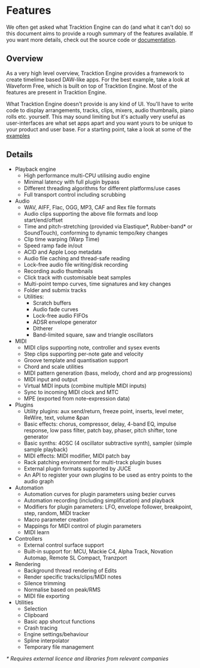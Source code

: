 # Features

We often get asked what Tracktion Engine can do (and what it can't do) so this document aims to provide a rough summary of the features available. If you want more details, check out the source code or [documentation](https://tracktion.github.io/tracktion_engine/modules.html).

## Overview
As a very high level overview, Tracktion Engine provides a framework to create timelime based DAW-like apps. For the best example, take a look at Waveform Free, which is built on top of Tracktion Engine. Most of the features are present in Tracktion Engine.

What Tracktion Engine doesn't provide is any kind of UI. You'll have to write code to display arrangements, tracks, clips, mixers, audio thumbnails, piano rolls etc. yourself. This may sound limiting but it's actually very useful as user-interfaces are what set apps apart and you want yours to be unique to your product and user base. For a starting point, take a look at some of the [examples](examples)

## Details
- Playback engine
    - High performance multi-CPU utilising audio engine
    - Minimal latency with full plugin bypass
    - Different threading algorithms for different platforms/use cases
    - Full transport control including scrubbing
- Audio
    - WAV, AIFF, Flac, OGG, MP3, CAF and Rex file formats
    - Audio clips supporting the above file formats and loop start/end/offset
    - Time and pitch-stretching (provided via Elastique*, Rubber-band* or SoundTouch), conforming to dynamic tempo/key changes
    - Clip time warping (Warp Time)
    - Speed ramp fade in/out
    - ACID and Apple Loop metadata
    - Audio file caching and thread-safe reading
    - Lock-free audio file writing/disk recording
    - Recording audio thumbnails
    - Click track with customisable beat samples
    - Multi-point tempo curves, time signatures and key changes
    - Folder and submix tracks
    - Utilities:
        - Scratch buffers
        - Audio fade curves
        - Lock-free audio FIFOs
        - ADSR envelope generator
        - Ditherer
        - Band-limited square, saw and triangle oscillators
- MIDI
    - MIDI clips supporting note, controller and sysex events
    - Step clips supporting per-note gate and velocity
    - Groove template and quantisation support
    - Chord and scale utilities
    - MIDI pattern generation (bass, melody, chord and arp progressions)
    - MIDI input and output
    - Virtual MIDI inputs (combine multiple MIDI inputs)
    - Sync to incoming MIDI clock and MTC
    - MPE (exported from note-expression data)    
- Plugins
    - Utility plugins: aux send/return, freeze point, inserts, level meter, ReWire, text, volume &pan
    - Basic effects: chorus, compressor, delay, 4-band EQ, impulse response, low pass filter, patch bay, phaser, pitch shifter, tone generator
    - Basic synths: 4OSC (4 oscillator subtractive synth), sampler (simple sample playback)
    - MIDI effects: MIDI modifier, MIDI patch bay
    - Rack patching environment for multi-track plugin buses
    - External plugin formats supported by JUCE
    - An API to register your own plugins to be used as entry points to the audio graph
- Automation
    - Automation curves for plugin parameters using bezier curves
    - Automation recording (including simplification) and playback
    - Modifiers for plugin parameters: LFO, envelope follower, breakpoint, step, random, MIDI tracker
    - Macro parameter creation
    - Mappings for MIDI control of plugin parameters
    - MIDI learn
- Controllers
    - External control surface support
    - Built-in support for: MCU, Mackie C4, Alpha Track, Novation Automap, Remote SL Compact, Tranzport
- Rendering
    - Background thread rendering of Edits
    - Render specific tracks/clips/MIDI notes
    - Silence trimming
    - Normalise based on peak/RMS
    - MIDI file exporting
- Utilities
    - Selection
    - Clipboard
    - Basic app shortcut functions
    - Crash tracing
    - Engine settings/behaviour
    - Spline interpolator
    - Temporary file management

*\* Requires external licence and libraries from relevant companies*
